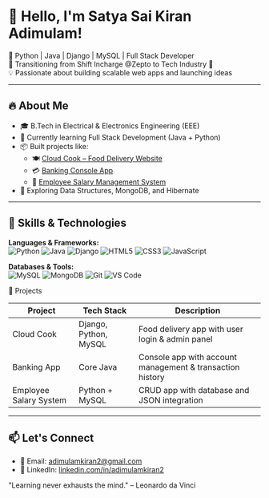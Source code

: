 # 👋 Hello, I'm Satya Sai Kiran Adimulam!

🎯 Python | Java | Django | MySQL | Full Stack Developer  
📍 Transitioning from Shift Incharge @Zepto to Tech Industry 🚀  
💡 Passionate about building scalable web apps and launching ideas

---

## 🔥 About Me

- 🎓 B.Tech in Electrical & Electronics Engineering (EEE)
- 🧱 Currently learning Full Stack Development (Java + Python)
- 📦 Built projects like:  
   - 🍽️ [Cloud Cook – Food Delivery Website](#)  
   - 💳 [Banking Console App](#)  
   - 🧾 [Employee Salary Management System](#)
- 🌱 Exploring Data Structures, MongoDB, and Hibernate

---

## 🚀 Skills & Technologies

**Languages & Frameworks:**  
![Python](https://img.shields.io/badge/Python-3776AB?style=for-the-badge&logo=python&logoColor=white)
![Java](https://img.shields.io/badge/Java-ED8B00?style=for-the-badge&logo=java&logoColor=white)
![Django](https://img.shields.io/badge/Django-092E20?style=for-the-badge&logo=django&logoColor=white)
![HTML5](https://img.shields.io/badge/HTML5-E34F26?style=for-the-badge&logo=html5&logoColor=white)
![CSS3](https://img.shields.io/badge/CSS3-1572B6?style=for-the-badge&logo=css3&logoColor=white)
![JavaScript](https://img.shields.io/badge/JavaScript-F7DF1E?style=for-the-badge&logo=javascript&logoColor=black)

**Databases & Tools:**  
![MySQL](https://img.shields.io/badge/MySQL-005C84?style=for-the-badge&logo=mysql&logoColor=white)
![MongoDB](https://img.shields.io/badge/MongoDB-47A248?style=for-the-badge&logo=mongodb&logoColor=white)
![Git](https://img.shields.io/badge/Git-F05032?style=for-the-badge&logo=git&logoColor=white)
![VS Code](https://img.shields.io/badge/VSCode-007ACC?style=for-the-badge&logo=visual-studio-code&logoColor=white)

📌 Projects

| Project | Tech Stack | Description |
|--------|------------|-------------|
| Cloud Cook | Django, Python, MySQL | Food delivery app with user login & admin panel |
| Banking App | Core Java | Console app with account management & transaction history |
| Employee Salary System | Python + MySQL | CRUD app with database and JSON integration |

---

## 📫 Let's Connect

- 📧 Email: [adimulamkiran2@gmail.com](mailto:adimulamkiran2@gmail.com)  
- 💼 LinkedIn: [linkedin.com/in/adimulamkiran2](https://www.linkedin.com/in/satya-sai-kiran-adimulam-390623255/)


"Learning never exhausts the mind." – Leonardo da Vinci
